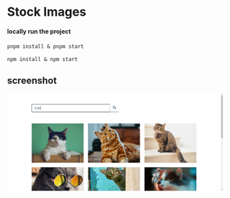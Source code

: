 # Stock Images

#### locally run the project

```
pnpm install & pnpm start
```
```
npm install & npm start
```

## screenshot

![alt text](image.png)